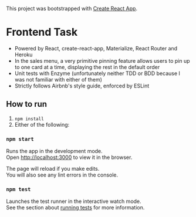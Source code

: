 This project was bootstrapped with [Create React App](https://github.com/facebook/create-react-app).

# Frontend Task

- Powered by React, create-react-app, Materialize, React Router and Heroku
- In the sales menu, a very primitive pinning feature allows users to pin up to one card at a time, displaying the rest in the default order
- Unit tests with Enzyme (unfortunately neither TDD or BDD because I was not familiar with either of them)
- Strictly follows Airbnb's style guide, enforced by ESLint

## How to run
1. `npm install`
2. Either of the following:

### `npm start`

Runs the app in the development mode.<br>
Open [http://localhost:3000](http://localhost:3000) to view it in the browser.

The page will reload if you make edits.<br>
You will also see any lint errors in the console.

### `npm test`

Launches the test runner in the interactive watch mode.<br>
See the section about [running tests](https://facebook.github.io/create-react-app/docs/running-tests) for more information.

